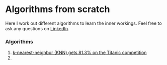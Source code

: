 # Algorithms from scratch
Here I work out different algorithms to learn the inner workings. Feel free
to ask any questions on [LinkedIn](https://linkedin.com/in/dennisbakhuis/).

### Algorithms
1. [k-nearest-neighbor (KNN) gets 81.3% on the Titanic competition](https://github.com/dennisbakhuis/algorithms_from_scratch/blob/master/KNN/k-nearest-neighbor%20(knn)%20from%20scratch.ipynb)
2.
